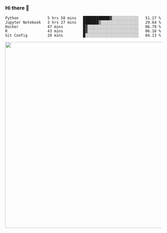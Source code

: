 ### Hi there 👋

<!--START_SECTION:waka-->
```text
Python             5 hrs 58 mins   ████████████▓░░░░░░░░░░░░   51.27 % 
Jupyter Notebook   3 hrs 27 mins   ███████▒░░░░░░░░░░░░░░░░░   29.64 % 
Docker             47 mins         █▓░░░░░░░░░░░░░░░░░░░░░░░   06.79 % 
R                  43 mins         █▓░░░░░░░░░░░░░░░░░░░░░░░   06.16 % 
Git Config         28 mins         █░░░░░░░░░░░░░░░░░░░░░░░░   04.13 % 
```
<!--END_SECTION:waka-->

<img src="https://wakatime.com/share/@QuantumA/fc1cfcd9-4c6f-41e9-9c18-f86f6df42a11.svg?sanitize=true" width="600">

<!--
**QuantumA/QuantumA** is a ✨ _special_ ✨ repository because its `README.md` (this file) appears on your GitHub profile.

Here are some ideas to get you started:

- 🔭 I’m currently working on ...
- 🌱 I’m currently learning ...
- 👯 I’m looking to collaborate on ...
- 🤔 I’m looking for help with ...
- 💬 Ask me about ...
- 📫 How to reach me: ...
- 😄 Pronouns: ...
- ⚡ Fun fact: ...
-->
